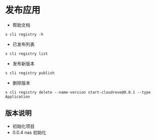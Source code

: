 # 发布应用

- 帮助文档

```shell
s cli registry -h
```

- 已发布列表

```shell
s cli registry list
```

- 发布新版本

```shell
s cli registry publish
```

- 删除版本

```shell
s cli registry delete --name-version start-cloudreve@0.0.1 --type Application
```
## 版本说明

- 初始化项目
- 0.0.4 nas 初始化